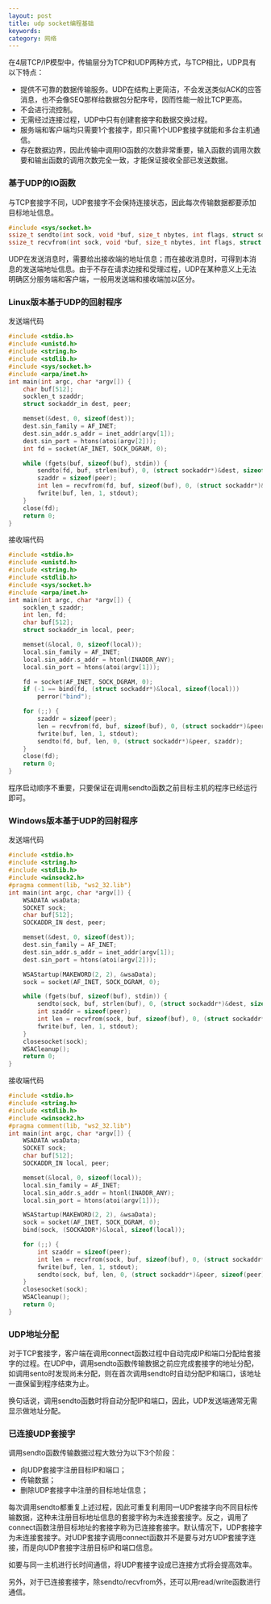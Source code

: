 ```yaml
---
layout: post
title: udp socket编程基础
keywords:
category: 网络
---
```


在4层TCP/IP模型中，传输层分为TCP和UDP两种方式，与TCP相比，UDP具有以下特点：

- 提供不可靠的数据传输服务。UDP在结构上更简洁，不会发送类似ACK的应答消息，也不会像SEQ那样给数据包分配序号，因而性能一般比TCP更高。
- 不会进行流控制。
- 无需经过连接过程，UDP中只有创建套接字和数据交换过程。
- 服务端和客户端均只需要1个套接字，即只需1个UDP套接字就能和多台主机通信。
- 存在数据边界，因此传输中调用IO函数的次数非常重要，输入函数的调用次数要和输出函数的调用次数完全一致，才能保证接收全部已发送数据。

### 基于UDP的IO函数

与TCP套接字不同，UDP套接字不会保持连接状态，因此每次传输数据都要添加目标地址信息。

```c
#include <sys/socket.h>
ssize_t sendto(int sock, void *buf, size_t nbytes, int flags, struct sockaddr *to, socklen_t addrlen);
ssize_t recvfrom(int sock, void *buf, size_t nbytes, int flags, struct sockaddr *from, socklen_t *addrlen);
```

UDP在发送消息时，需要给出接收端的地址信息；而在接收消息时，可得到本消息的发送端地址信息。由于不存在请求边接和受理过程，UDP在某种意义上无法明确区分服务端和客户端，一般用发送端和接收端加以区分。

### Linux版本基于UDP的回射程序

发送端代码

```c
#include <stdio.h>
#include <unistd.h>
#include <string.h>
#include <stdlib.h>
#include <sys/socket.h>
#include <arpa/inet.h>
int main(int argc, char *argv[]) {
    char buf[512];
    socklen_t szaddr;
    struct sockaddr_in dest, peer;

    memset(&dest, 0, sizeof(dest));
    dest.sin_family = AF_INET;
    dest.sin_addr.s_addr = inet_addr(argv[1]);
    dest.sin_port = htons(atoi(argv[2]));
    int fd = socket(AF_INET, SOCK_DGRAM, 0);

    while (fgets(buf, sizeof(buf), stdin)) {
        sendto(fd, buf, strlen(buf), 0, (struct sockaddr*)&dest, sizeof(dest));
        szaddr = sizeof(peer);
        int len = recvfrom(fd, buf, sizeof(buf), 0, (struct sockaddr*)&peer, &szaddr);
        fwrite(buf, len, 1, stdout);
    }
    close(fd);
    return 0;
}
```

接收端代码

```c
#include <stdio.h>
#include <unistd.h>
#include <string.h>
#include <stdlib.h>
#include <sys/socket.h>
#include <arpa/inet.h>
int main(int argc, char *argv[]) {
    socklen_t szaddr;
    int len, fd;
    char buf[512];
    struct sockaddr_in local, peer;

    memset(&local, 0, sizeof(local));
    local.sin_family = AF_INET;
    local.sin_addr.s_addr = htonl(INADDR_ANY);
    local.sin_port = htons(atoi(argv[1]));

    fd = socket(AF_INET, SOCK_DGRAM, 0);
    if (-1 == bind(fd, (struct sockaddr*)&local, sizeof(local)))
        perror("bind");

    for (;;) {
        szaddr = sizeof(peer);
        len = recvfrom(fd, buf, sizeof(buf), 0, (struct sockaddr*)&peer, &szaddr);
        fwrite(buf, len, 1, stdout);
        sendto(fd, buf, len, 0, (struct sockaddr*)&peer, szaddr);
    }
    close(fd);
    return 0;
}
```

程序启动顺序不重要，只要保证在调用sendto函数之前目标主机的程序已经运行即可。

### Windows版本基于UDP的回射程序

发送端代码

```c
#include <stdio.h>
#include <string.h>
#include <stdlib.h>
#include <winsock2.h>
#pragma comment(lib, "ws2_32.lib")
int main(int argc, char *argv[]) {
    WSADATA wsaData;
    SOCKET sock;
    char buf[512];
    SOCKADDR_IN dest, peer;

    memset(&dest, 0, sizeof(dest));
    dest.sin_family = AF_INET;
    dest.sin_addr.s_addr = inet_addr(argv[1]);
    dest.sin_port = htons(atoi(argv[2]));

    WSAStartup(MAKEWORD(2, 2), &wsaData);
    sock = socket(AF_INET, SOCK_DGRAM, 0);

    while (fgets(buf, sizeof(buf), stdin)) {
        sendto(sock, buf, strlen(buf), 0, (struct sockaddr*)&dest, sizeof(dest));
        int szaddr = sizeof(peer);
        int len = recvfrom(sock, buf, sizeof(buf), 0, (struct sockaddr*)&peer, &szaddr);
        fwrite(buf, len, 1, stdout);
    }
    closesocket(sock);
    WSACleanup();
    return 0;
}
```

接收端代码

```c
#include <stdio.h>
#include <string.h>
#include <stdlib.h>
#include <winsock2.h>
#pragma comment(lib, "ws2_32.lib")
int main(int argc, char *argv[]) {
    WSADATA wsaData;
    SOCKET sock;
    char buf[512];
    SOCKADDR_IN local, peer;

    memset(&local, 0, sizeof(local));
    local.sin_family = AF_INET;
    local.sin_addr.s_addr = htonl(INADDR_ANY);
    local.sin_port = htons(atoi(argv[1]));

    WSAStartup(MAKEWORD(2, 2), &wsaData);
    sock = socket(AF_INET, SOCK_DGRAM, 0);
    bind(sock, (SOCKADDR*)&local, sizeof(local));

    for (;;) {
        int szaddr = sizeof(peer);
        int len = recvfrom(sock, buf, sizeof(buf), 0, (struct sockaddr*)&peer, &szaddr);
        fwrite(buf, len, 1, stdout);
        sendto(sock, buf, len, 0, (struct sockaddr*)&peer, sizeof(peer));
    }
    closesocket(sock);
    WSACleanup();
    return 0;
}
```

### UDP地址分配

对于TCP套接字，客户端在调用connect函数过程中自动完成IP和端口分配给套接字的过程。在UDP中，调用sendto函数传输数据之前应完成套接字的地址分配，如调用sento时发现尚未分配，则在首次调用sendto时自动分配IP和端口，该地址一直保留到程序结束为止。

换句话说，调用sendto函数时将自动分配IP和端口，因此，UDP发送端通常无需显示做地址分配。

### 已连接UDP套接字

调用sendto函数传输数据过程大致分为以下3个阶段：

- 向UDP套接字注册目标IP和端口；
- 传输数据；
- 删除UDP套接字中注册的目标地址信息；

每次调用sendto都重复上述过程，因此可重复利用同一UDP套接字向不同目标传输数据，这种未注册目标地址信息的套接字称为未连接套接字。反之，调用了connect函数注册目标地址的套接字称为已连接套接字。默认情况下，UDP套接字为未连接套接字。对UDP套接字调用connect函数并不是要与对方UDP套接字连接，而是向UDP套接字注册目标IP和端口信息。

如要与同一主机进行长时间通信，将UDP套接字设成已连接方式将会提高效率。

另外，对于已连接套接字，除sendto/recvfrom外，还可以用read/write函数进行通信。
